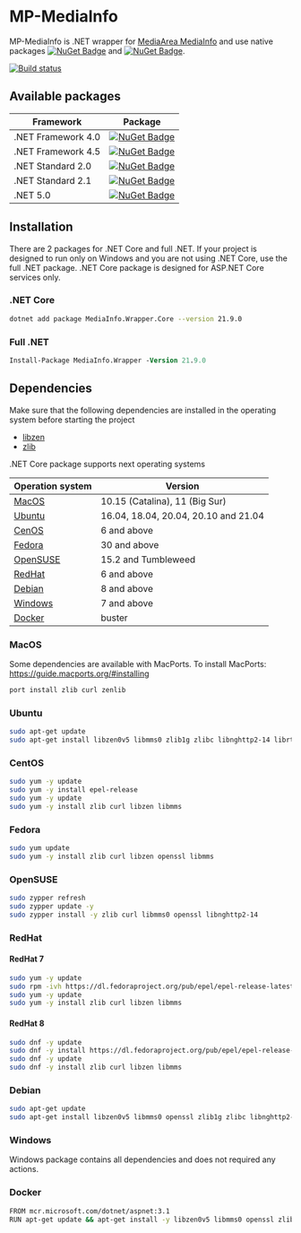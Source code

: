 # MP-MediaInfo
MP-MediaInfo is .NET wrapper for [MediaArea MediaInfo](https://github.com/MediaArea/MediaInfo) and use native packages [![NuGet Badge](https://buildstats.info/nuget/MediaInfo.Native)](https://www.nuget.org/packages/MediaInfo.Native) and [![NuGet Badge](https://buildstats.info/nuget/MediaInfo.Core.Native)](https://www.nuget.org/packages/MediaInfo.Core.Native).

[![Build status](https://ci.appveyor.com/api/projects/status/67ubhtmijuhyhq6q?svg=true)](https://ci.appveyor.com/project/yartat/mp-mediainfo)

## Available packages
| Framework | Package |
|-----------|---------|
| .NET Framework 4.0 | [![NuGet Badge](https://buildstats.info/nuget/MediaInfo.Wrapper)](https://www.nuget.org/packages/MediaInfo.Wrapper) |
| .NET Framework 4.5 | [![NuGet Badge](https://buildstats.info/nuget/MediaInfo.Wrapper)](https://www.nuget.org/packages/MediaInfo.Wrapper) |
| .NET Standard 2.0 | [![NuGet Badge](https://buildstats.info/nuget/MediaInfo.Wrapper.Core)](https://www.nuget.org/packages/MediaInfo.Wrapper.Core) |
| .NET Standard 2.1 | [![NuGet Badge](https://buildstats.info/nuget/MediaInfo.Wrapper.Core)](https://www.nuget.org/packages/MediaInfo.Wrapper.Core) |
| .NET 5.0 | [![NuGet Badge](https://buildstats.info/nuget/MediaInfo.Wrapper.Core)](https://www.nuget.org/packages/MediaInfo.Wrapper.Core) |

## Installation
There are 2 packages for .NET Core and full .NET. If your project is designed to run only on Windows and you are not using .NET Core, use the full .NET package. .NET Core package is designed for ASP.NET Core services only.
### .NET Core
```sh
dotnet add package MediaInfo.Wrapper.Core --version 21.9.0
```
### Full .NET
```ps
Install-Package MediaInfo.Wrapper -Version 21.9.0
```
## Dependencies
Make sure that the following dependencies are installed in the operating system before starting the project
* [libzen](https://github.com/MediaArea/ZenLib)
* [zlib](https://zlib.net)

.NET Core package supports next operating systems

| Operation system | Version |
|-----------|---------|
| [MacOS](#macos) | 10.15 (Catalina), 11 (Big Sur) |
| [Ubuntu](#ubuntu) | 16.04, 18.04, 20.04, 20.10 and 21.04 |
| [CenOS](#centos) | 6 and above |
| [Fedora](#fedora) | 30 and above |
| [OpenSUSE](#opensuse) | 15.2 and Tumbleweed |
| [RedHat](#redhat) | 6 and above |
| [Debian](#debian) | 8 and above |
| [Windows](#windows) | 7 and above |
| [Docker](#docker) | buster |
### MacOS
Some dependencies are available with MacPorts. To install MacPorts:
https://guide.macports.org/#installing

```sh
port install zlib curl zenlib
```
### Ubuntu
```sh
sudo apt-get update
sudo apt-get install libzen0v5 libmms0 zlib1g zlibc libnghttp2-14 librtmp1 curl libcurl4-gnutls-dev libglib2.0-dev
```
### CentOS
```sh
sudo yum -y update
sudo yum -y install epel-release
sudo yum -y update
sudo yum -y install zlib curl libzen libmms
```
### Fedora
```sh
sudo yum update
sudo yum -y install zlib curl libzen openssl libmms
```
### OpenSUSE
```sh
sudo zypper refresh
sudo zypper update -y
sudo zypper install -y zlib curl libmms0 openssl libnghttp2-14
```
### RedHat
#### RedHat 7
```sh
sudo yum -y update
sudo rpm -ivh https://dl.fedoraproject.org/pub/epel/epel-release-latest-7.noarch.rpm
sudo yum -y update
sudo yum -y install zlib curl libzen libmms
```
#### RedHat 8
```sh
sudo dnf -y update
sudo dnf -y install https://dl.fedoraproject.org/pub/epel/epel-release-latest-8.noarch.rpm
sudo dnf -y update
sudo dnf -y install zlib curl libzen libmms
```
### Debian
```sh
sudo apt-get update
sudo apt-get install libzen0v5 libmms0 openssl zlib1g zlibc libnghttp2-14 librtmp1 curl libcurl4-gnutls-dev libglib2.0
```
### Windows
Windows package contains all dependencies and does not required any actions.

### Docker
```sh
FROM mcr.microsoft.com/dotnet/aspnet:3.1
RUN apt-get update && apt-get install -y libzen0v5 libmms0 openssl zlib1g zlibc libnghttp2-14 librtmp1 curl libcurl4-gnutls-dev libglib2.0
```
